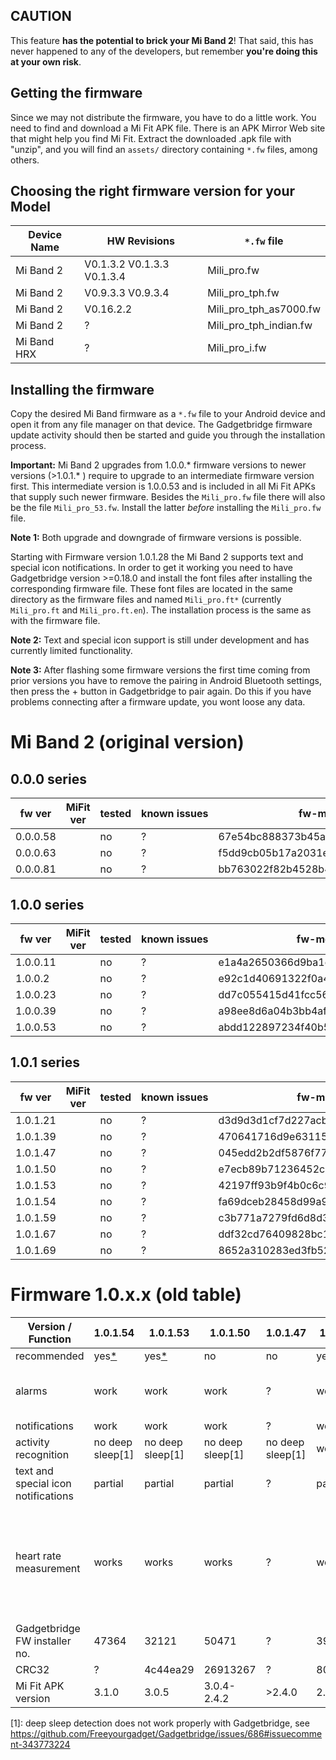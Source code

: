 ## CAUTION
This feature **has the potential to brick your Mi Band 2**! That said, this has never happened to any of the developers, but remember **you're doing this at your own risk**.

## Getting the firmware
Since we may not distribute the firmware, you have to do a little work. You need to find and download a Mi Fit APK file. There is an APK Mirror Web site that might help you find Mi Fit. Extract the downloaded .apk file with "unzip", and you will find an `assets/` directory containing `*.fw` files, among others.

## Choosing the right firmware version for your Model

Device Name | HW Revisions | `*.fw` file
------------|--------------|------------
Mi Band 2   | V0.1.3.2 V0.1.3.3 V0.1.3.4 | Mili_pro.fw
Mi Band 2   | V0.9.3.3 V0.9.3.4 | Mili_pro_tph.fw
Mi Band 2   | V0.16.2.2    | Mili_pro_tph_as7000.fw
Mi Band 2   | ?            | Mili_pro_tph_indian.fw
Mi Band HRX | ?            | Mili_pro_i.fw

## Installing the firmware
Copy the desired Mi Band firmware as a `*.fw` file to your Android device and open it from any file manager on that device. The Gadgetbridge firmware update activity should then be started and guide you through the installation process.

**Important:** Mi Band 2 upgrades from 1.0.0.* firmware versions to newer versions (>1.0.1.* ) require to upgrade to an intermediate firmware version first. This intermediate version is 1.0.0.53 and is included in all Mi Fit APKs that supply such newer firmware. Besides the `Mili_pro.fw` file there will also be the file `Mili_pro_53.fw`. Install the latter *before* installing the `Mili_pro.fw` file.

**Note 1:** Both upgrade and downgrade of firmware versions is possible.

Starting with Firmware version 1.0.1.28 the Mi Band 2 supports text and special icon notifications. In order to get it working you need to have Gadgetbridge version >=0.18.0 and install the font files after installing the corresponding firmware file. These font files are located in the same directory as the firmware files and named `Mili_pro.ft*` (currently `Mili_pro.ft` and `Mili_pro.ft.en`). The installation process is the same as with the firmware file.

**Note 2:** Text and special icon support is still under development and has currently limited functionality.

**Note 3:** After flashing some firmware versions the first time coming from prior versions you have to remove the pairing in Android Bluetooth settings, then press the + button in Gadgetbridge to pair again. Do this if you have problems connecting after a firmware update, you wont loose any data. 

# Mi Band 2 (original version)

## 0.0.0 series
fw ver    | MiFit ver | tested | known&nbsp;issues | fw-md5 
----------|-----------|--------|-------------------|--------
0.0.0.58 |           | no | ? | 67e54bc888373b45a6867c7b49bb7d8c
0.0.0.63 |           | no | ? | f5dd9cb05b17a2031e3d0578416d4cd9
0.0.0.81 |           | no | ? | bb763022f82b4528b465e76eb61860ec


## 1.0.0 series

fw ver    | MiFit ver | tested | known&nbsp;issues | fw-md5 
----------|-----------|--------|-------------------|--------
1.0.0.11 |           | no | ? | e1a4a2650366d9ba1e428a822dee014f
1.0.0.2 |           | no | ? | e92c1d40691322f0a4fa718a150a4c32
1.0.0.23 |           | no | ? | dd7c055415d41fcc567ea783b70f0319
1.0.0.39 |           | no | ? | a98ee8d6a04b3bb4aff472e2cc91c21b
1.0.0.53 |           | no | ? | abdd122897234f40b556f775ba0b9dc2


## 1.0.1 series

fw ver    | MiFit ver | tested | known&nbsp;issues | fw-md5 
----------|-----------|--------|-------------------|--------
1.0.1.21 |           | no | ? | d3d9d3d1cf7d227acba9a0be2015f61b
1.0.1.39 |           | no | ? | 470641716d9e63115b839cb38eaafce7
1.0.1.47 |           | no | ? | 045edd2b2df5876f777a14eb3bc29966
1.0.1.50 |           | no | ? | e7ecb89b71236452c1bf4a89521bc30a
1.0.1.53 |           | no | ? | 42197ff93b9f4b0c6c9eee2b5b2308f5
1.0.1.54 |           | no | ? | fa69dceb28458d99a905583ee2f8e2ef
1.0.1.59 |           | no | ? | c3b771a7279fd6d8d361aecb7a91f051
1.0.1.67 |           | no | ? | ddf32cd76409828bc15216b8f5eed3e2
1.0.1.69 |           | no | ? | 8652a310283ed3fb52b4f44bc3d387e8

# Firmware 1.0.x.x (old table)


| Version / Function | 1.0.1.54 | 1.0.1.53 | 1.0.1.50 | 1.0.1.47         | 1.0.1.39                          | 1.0.1.34                          | 1.0.1.28                          | 1.0.0.53                          | 1.0.0.39                          | 1.0.0.34 | 1.0.0.19                          |
| ----------------------- | -----------------------|------ |------ |------ | --------------------------------- | --------------------------------- | --------------------------------- | --------------------------------- | --------------------------------- | --------------------------------- | --------------------------------- |
| recommended                   | yes[*](https://github.com/Freeyourgadget/Gadgetbridge/wiki/Mi-Band-Firmware-Update#installing-the-firmware-on-mi-band-2-model) | yes[*](https://github.com/Freeyourgadget/Gadgetbridge/wiki/Mi-Band-Firmware-Update#installing-the-firmware-on-mi-band-2-model) | no | no |yes[*](https://github.com/Freeyourgadget/Gadgetbridge/wiki/Mi-Band-Firmware-Update#installing-the-firmware-on-mi-band-2-model)      | yes[*](https://github.com/Freeyourgadget/Gadgetbridge/wiki/Mi-Band-Firmware-Update#installing-the-firmware-on-mi-band-2-model)    | yes[*](https://github.com/Freeyourgadget/Gadgetbridge/wiki/Mi-Band-Firmware-Update#installing-the-firmware-on-mi-band-2-model)  | yes[*](https://github.com/Freeyourgadget/Gadgetbridge/wiki/Mi-Band-Firmware-Update#installing-the-firmware-on-mi-band-2-model) | yes[*](https://github.com/Freeyourgadget/Gadgetbridge/wiki/Mi-Band-Firmware-Update#installing-the-firmware-on-mi-band-2-model)                               | no      | no      |
| alarms                        | work | work | work | ? |work                              | work                              | work (no smart alarms)       | ? | work                              | work (smart alarms partly?)      | work (smart alarms partly?)      |
| notifications                 | work | work | work | ? |work                              | work                              | work                              | work | work                              | work                              | work                              |
| activity recognition          | no deep sleep[1] | no deep sleep[1] | no deep sleep[1] | no deep sleep[1] | works                             | works                             | works                             | ? | works                             | works                     | works                     |
| text and special icon notifications | partial | partial | partial | ? | partial | partial | partial |no |no | no | no
| heart rate measurement        | works | works | works | ? | works                             | works                          | works                             | works | works                             | stopped working at some point (known firmware issue, not GB-related) | ? |
| Gadgetbridge FW installer no. | 47364 | 32121 | 50471 | ? |3929                             | 51770 | 32450 | 49197 | 41899                             | ? | ? |
| CRC32                         | ? | 4c44ea29 | 26913267 | ? |80f6ccbe                          | 01d1ef2d | ? | ? | 68efecd7                          | ? | ? |
| Mi Fit APK version            | 3.1.0 | 3.0.5 | 3.0.4-2.4.2 | >2.4.0 |2.3.0                             | 2.2.12 | 2.2.9 | >2.2.0 | 2.2.0                             | ? | ? |

[1]: deep sleep detection does not work properly with Gadgetbridge, see https://github.com/Freeyourgadget/Gadgetbridge/issues/686#issuecomment-343773224
